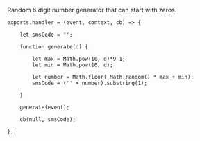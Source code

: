 Random 6 digit number generator that can start with zeros.

```
exports.handler = (event, context, cb) => {

    let smsCode = '';

    function generate(d) {

        let max = Math.pow(10, d)*9-1;
        let min = Math.pow(10, d);

        let number = Math.floor( Math.random() * max + min);
        smsCode = ('' + number).substring(1);

    }

    generate(event);

    cb(null, smsCode);

};
```
